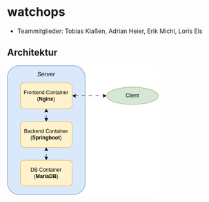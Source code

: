 # watchops
- Teammitglieder: Tobias Klaßen, Adrian Heier, Erik Michl, Loris Els
## Architektur
![](docs/Entwurf.png)

